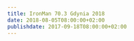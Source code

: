 ```yaml
---
title: IronMan 70.3 Gdynia 2018
date: 2018-08-05T08:00:00+02:00
publishdate: 2017-09-18T08:00:00+02:00
---
```

